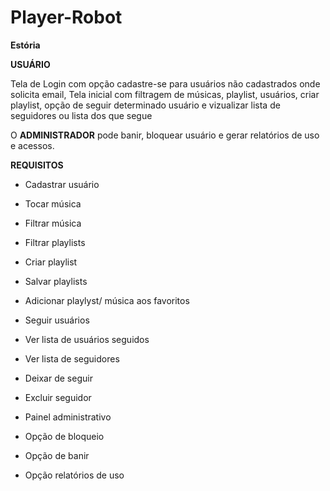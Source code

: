 # Player-Robot


**Estória**

**USUÁRIO**

  Tela de Login com opção cadastre-se para usuários não cadastrados onde solicita email,
  Tela inicial com filtragem de músicas, playlist, usuários, criar playlist, opção de seguir determinado 
  usuário e vizualizar lista de seguidores ou lista dos que segue

  O **ADMINISTRADOR** pode banir, bloquear usuário e gerar relatórios de uso e acessos.

**REQUISITOS**

  - Cadastrar usuário
  - Tocar música
  - Filtrar música
  - Filtrar playlists
  - Criar playlist
  - Salvar playlists
  - Adicionar playlyst/ música aos favoritos
  - Seguir usuários
  - Ver lista de usuários seguidos
  - Ver lista de seguidores
  - Deixar de seguir
  - Excluir seguidor
  
  - Painel administrativo
  - Opção de bloqueio
  - Opção de banir
  - Opção relatórios de uso

